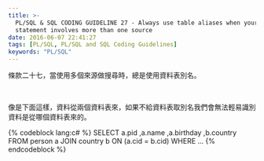 ```yaml
---
title: >-
  PL/SQL & SQL CODING GUIDELINE 27 - Always use table aliases when your SQL
  statement involves more than one source
date: 2016-06-07 22:41:27
tags: [PL/SQL, PL/SQL and SQL Coding Guidelines]
keywords: "PL/SQL"
---
```


條款二十七，當使用多個來源做搜尋時，總是使用資料表別名。  

<!-- More -->

<br/>


像是下面這樣，資料從兩個資料表來，如果不給資料表取別名我們會無法輕易識別資料是從哪個資料表來的。  

{% codeblock lang:c# %}
SELECT 
    a.pid ,a.name ,a.birthday ,b.country 
FROM person a JOIN country b ON (a.cid = b.cid) 
WHERE …
{% endcodeblock %}
